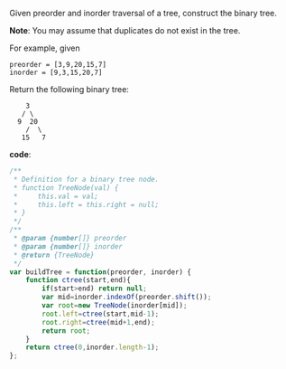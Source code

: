 Given preorder and inorder traversal of a tree, construct the binary tree.

**Note**:
You may assume that duplicates do not exist in the tree.

For example, given
```
preorder = [3,9,20,15,7]
inorder = [9,3,15,20,7]
```
Return the following binary tree:
```
    3
   / \
  9  20
    /  \
   15   7

```

**code**:

```js
/**
 * Definition for a binary tree node.
 * function TreeNode(val) {
 *     this.val = val;
 *     this.left = this.right = null;
 * }
 */
/**
 * @param {number[]} preorder
 * @param {number[]} inorder
 * @return {TreeNode}
 */
var buildTree = function(preorder, inorder) {
    function ctree(start,end){
        if(start>end) return null;
        var mid=inorder.indexOf(preorder.shift());
        var root=new TreeNode(inorder[mid]);
        root.left=ctree(start,mid-1);
        root.right=ctree(mid+1,end);
        return root;
    }
    return ctree(0,inorder.length-1);
};

```